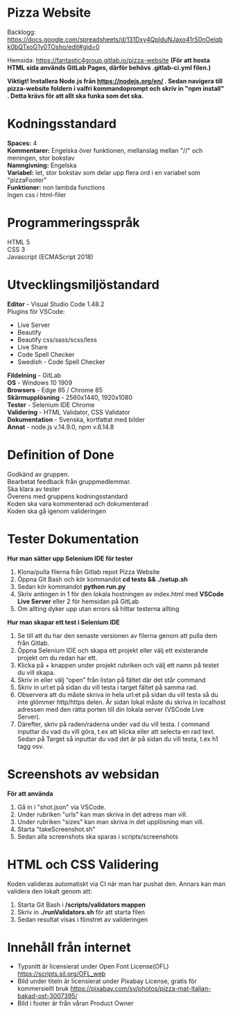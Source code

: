 # Pizza Website

Backlogg: https://docs.google.com/spreadsheets/d/131Dxy4QplduNJaxo41rS0nOelqbk0bQTxoG1y0TOsho/edit#gid=0

Hemsida: https://fantastic4group.gitlab.io/pizza-website
**(För att hosta HTML sida används GitLab Pages, därför behövs .gitlab-ci.yml filen.)**

**Viktigt! Installera Node.js från https://nodejs.org/en/ . Sedan navigera till pizza-website foldern i valfri kommandoprompt och skriv in "npm install" . Detta krävs för att allt ska funka som det ska.**

# Kodningsstandard
**Spaces:** 4
<br>
**Kommentarer:** Engelska över funktionen, mellanslag mellan "//" och meningen, stor bokstav
<br>
**Namngivning:** Engelska
<br>
**Variabel:** let, stor bokstav som delar upp flera ord i en variabel som "pizzaFooter"
<br>
**Funktioner:** non lambda functions
<br>
Ingen css i html-filer

# Programmeringsspråk
HTML 5
<br>
CSS 3
<br>
Javascript (ECMAScript 2018)

# Utvecklingsmiljöstandard
**Editor** - Visual Studio Code 1.48.2
<br>
Plugins för VSCode: 
- Live Server
- Beautify
- Beautify css/sass/scss/less
- Live Share
- Code Spell Checker
- Swedish - Code Spell Checker

**Fildelning** - GitLab
<br>
**OS** - Windows 10 1909
<br>
**Browsers** - Edge 85 / Chrome 85
<br>
**Skärmupplösning** - 2560x1440, 1920x1080
<br>
**Tester** - Selenium IDE Chrome
<br>
**Validering** - HTML Validator, CSS Validator
<br>
**Dokumentation** - Svenska, kortfattat med bilder
<br>
**Annat** - node.js v.14.9.0, npm v.6.14.8


# Definition of Done
Godkänd av gruppen.
<br>
Bearbetat feedback från gruppmedlemmar.
<br>
Ska klara av tester
<br>
Överens med gruppens kodningsstandard
<br>
Koden ska vara kommenterad och dokumenterad
<br>
Koden ska gå igenom valideringen





# Tester Dokumentation
**Hur man sätter upp Selenium IDE för tester**
1. Klona/pulla filerna från Gitlab repot Pizza Website
1. Öppna Git Bash och kör kommandot **cd tests && ./setup.sh**
1. Sedan kör kommandot **python run.py**
1. Skriv antingen in 1 för den lokala hostningen av index.html med **VSCode Live Server** eller 2 för hemsidan på GitLab
1. Om allting dyker upp utan errors så hittar testerna allting

**Hur man skapar ett test i Selenium IDE**
1. Se till att du har den senaste versionen av filerna genom att pulla dem från Gitlab.
1. Öppna Selenium IDE och skapa ett projekt eller välj ett existerande projekt om du redan har ett.
1. Klicka på + knappen under projekt rubriken och välj ett namn på testet du vill skapa.
1. Skriv in eller välj “open” från listan på fältet där det står command 
1. Skriv in url:et  på sidan du vill testa i target fältet på samma rad.
1. Observera att du måste skriva in hela url:et på sidan du vill testa så du inte glömmer http/https delen. Är sidan lokal måste du skriva in localhost adressen med den rätta porten till din lokala server (VSCode Live Server).
1. Därefter, skriv på raden/raderna under vad du vill testa. I command inputtar du vad du vill göra, t.ex att klicka eller att selecta en rad text. Sedan på Target så inputtar du vad det är på sidan du vill testa, t.ex h1 tagg osv.  

# Screenshots av websidan
**För att använda**
1.  Gå in i "shot.json" via VSCode.
1.  Under rubriken "urls" kan man skriva in det adress man vill.
1.  Under rubriken "sizes" kan man skriva in det upplösning man vill.
1.  Starta "takeScreenshot.sh"
1.  Sedan alla screenshots ska sparas i scripts/screenshots

# HTML och CSS Validering
Koden valideras automatiskt via CI när man har pushat den. Annars kan man validera den lokalt genom att:
1. Starta Git Bash i **/scripts/validators mappen**
1. Skriv in **./runValidators.sh** för att starta filen
1. Sedan resultat visas i fönstret av valideringen

# Innehåll från internet

- Typsnitt är licensierat under Open Font License(OFL) https://scripts.sil.org/OFL_web
- Bild under titeln är licensierat under Pixabay License, gratis för kommersiellt bruk https://pixabay.com/sv/photos/pizza-mat-italian-bakad-ost-3007395/
- Bild i footer är från våran Product Owner
